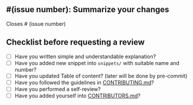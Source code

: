 ## #(issue number): Summarize your changes

<!--- This project only accepts pull requests related to open issuesIf
Please discuss all questions in an issue first -->
<!--- Special phrase to auto-close the issue that your PR fixes -->
Closes # (issue number)

## Checklist before requesting a review

- [ ] Have you written simple and understandable explanation?
- [ ] Have you added new snippet into `snippets/` with suitable name and number?
- [ ] Have you updated Table of content? (later will be done by pre-commit)
- [ ] Have you followed the guidelines in [CONTRIBUTING.md](../CONTRIBUTING.md)?
- [ ] Have you performed a self-review?
- [ ] Have you added yourself into [CONTRIBUTORS.md](../CONTRIBUTORS.md)?
